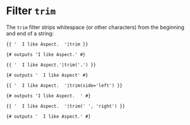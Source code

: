 Filter `trim`
=============

<!-- {% raw %} -->

The `trim` filter strips whitespace (or other characters) from the beginning and end of a string:

```twig
{{ '  I like Aspect.  '|trim }}

{# outputs 'I like Aspect.' #}

{{ '  I like Aspect.'|trim('.') }}

{# outputs '  I like Aspect' #}

{{ '  I like Aspect.  '|trim(side='left') }}

{# outputs 'I like Aspect.  ' #}

{{ '  I like Aspect.  '|trim(' ', 'right') }}

{# outputs '  I like Aspect.' #}
```

<!-- {% endraw %} -->